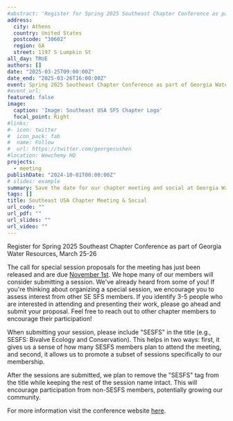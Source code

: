 ```yaml
---
#abstract: 'Register for Spring 2025 Southeast Chapter Conference as part of Georgia Water Resources, March 25-26'
address:
  city: Athens
  country: United States
  postcode: "30602"
  region: GA
  street: 1197 S Lumpkin St
all_day: TRUE
authors: []
date: "2025-03-25T09:00:00Z"
date_end: "2025-03-26T16:00:00Z"
event: Spring 2025 Southeast Chapter Conference as part of Georgia Water Resources
#event_url:
featured: false
image:
  caption: 'Image: Southeast USA SFS Chapter Logo'
  focal_point: Right
#links:
#- icon: twitter
#  icon_pack: fab
#  name: Follow
#  url: https://twitter.com/georgecushen
#location: Wowchemy HQ
projects:
  - meeting
publishDate: "2024-10-01T00:00:00Z"
# slides: example
summary: Save the date for our chapter meeting and social at Georgia Water Resources 2025.
tags: []
title: Southeast USA Chapter Meeting & Social 
url_code: ""
url_pdf: ""
url_slides: ""
url_video: ""
---
```

Register for Spring 2025 Southeast Chapter Conference as part of Georgia Water Resources, March 25-26

The call for special session proposals for the meeting has just been released and are due [November 1st](https://rivercenter.uga.edu/propose-a-session/). We hope many of our members will consider submitting a session. We've already heard from some of you! If you're thinking about organizing a special session, we encourage you to assess interest from other SE SFS members. If you identify 3-5 people who are interested in attending and presenting their work, please go ahead and submit your proposal. Feel free to reach out to other chapter members to encourage their participation!
  
When submitting your session, please include "SESFS" in the title (e.g., SESFS: Bivalve Ecology and Conservation). This helps in two ways: first, it gives us a sense of how many SESFS members plan to attend the meeting, and second, it allows us to promote a subset of sessions specifically to our membership.

After the sessions are submitted, we plan to remove the "SESFS" tag from the title while keeping the rest of the session name intact. This will encourage participation from non-SESFS members, potentially growing our community.

For more information visit the conference website [here](https://rivercenter.uga.edu/georgia-water-resources-conference/).
